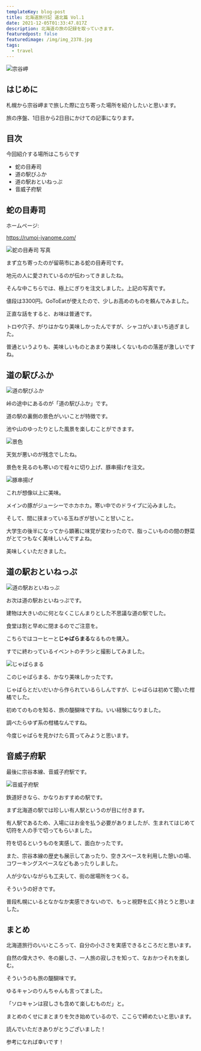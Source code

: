 ```yaml
---
templateKey: blog-post
title: 北海道旅行記 道北篇 Vol.1
date: 2021-12-05T01:33:47.817Z
description: 北海道の旅の記録を取っていきます。
featuredpost: false
featuredimage: /img/img_2378.jpg
tags:
  - travel
---
```

![宗谷岬](/img/img_2378.jpg "宗谷岬")

## はじめに

札幌から宗谷岬まで旅した際に立ち寄った場所を紹介したいと思います。

旅の序盤、1日目から2日目にかけての記事になります。

## 目次

今回紹介する場所はこちらです

* 蛇の目寿司
* 道の駅びふか
* 道の駅おといねっぷ
* 音威子府駅

## 蛇の目寿司

ホームページ: 

<https://rumoi-jyanome.com/>

![蛇の目寿司 写真](/img/img_2319.jpg "蛇の目寿司 写真")

まず立ち寄ったのが留萌市にある蛇の目寿司です。

地元の人に愛されているのが伝わってきましたね。

そんな中こちらでは、極上にぎりを注文しました。上記の写真です。

値段は3300円。GoToEatが使えたので、少しお高めのものを頼んでみました。

正直な話をすると、お味は普通です。

トロや穴子、がりはかなり美味しかったんですが、シャコがいまいち過ぎました。

普通というよりも、美味しいものとあまり美味しくないものの落差が激しいですね。





## 道の駅びふか

![道の駅びふか](/img/img_2330.jpg "道の駅びふか")

峠の途中にあるのが「道の駅びふか」です。

道の駅の裏側の景色がいいことが特徴です。

池や山のゆったりとした風景を楽しむことができます。

![景色](/img/img_2333.jpg "景色")

天気が悪いのが残念でしたね。

景色を見るのも寒いので程々に切り上げ、豚串揚げを注文。



![豚串揚げ](/img/img_2329.jpg "豚串揚げ")

これが想像以上に美味。

メインの豚がジューシーでホカホカ。寒い中でのドライブに沁みました。

そして、間に挟まっている玉ねぎが甘いこと甘いこと。

大学生の後半になってから顕著に味覚が変わったので、脂っこいものの間の野菜がとてつもなく美味しいんですよね。



美味しくいただきました。



## 道の駅おといねっぷ

![道の駅おといねっぷ](/img/img_2336.jpg "道の駅おといねっぷ")

お次は道の駅おといねっぷです。

建物は大きいのに何となくこじんまりとした不思議な道の駅でした。

食堂は割と早めに閉まるのでご注意を。

こちらではコーヒーと**じゃばらまる**なるものを購入。

すでに終わっているイベントのチラシと撮影してみました。

![じゃばらまる](/img/img_2337.jpg "じゃばらまる")

このじゃばらまる、かなり美味しかったです。

じゃばらとだいだいから作られているらしんですが、じゃばらは初めて聞いた柑橘でした。

初めてのものを知る、旅の醍醐味ですね。いい経験になりました。

調べたらゆず系の柑橘なんですね。

今度じゃばらを見かけたら買ってみようと思います。



## 音威子府駅

最後に宗谷本線、音威子府駅です。

![音威子府駅](/img/img_2362.jpg "音威子府駅")

鉄道好きなら、かなりおすすめの駅です。

まず北海道の駅では珍しい有人駅というのが目に付きます。

有人駅であるため、入場にはお金を払う必要がありましたが、生まれてはじめて切符を人の手で切ってもらいました。

符を切るというものを実感して、面白かったです。



また、宗谷本線の歴史も展示してあったり、空きスペースを利用した憩いの場、コワーキングスペースなどもあったりしました。

人が少ないながらも工夫して、街の居場所をつくる。

そういうの好きです。

普段札幌にいるとなかなか実感できないので、もっと視野を広く持とうと思いました。


## まとめ

北海道旅行のいいところって、自分の小ささを実感できるところだと思います。

自然の偉大さや、冬の厳しさ、一人旅の寂しさを知って、なおかつそれを楽しむ。

そういうのも旅の醍醐味です。

ゆるキャンのりんちゃんも言ってました。

「ソロキャンは寂しさも含めて楽しむものだ」と。

まとめのくせにまとまりを欠き始めているので、ここらで締めたいと思います。

読んでいただきありがとうございました！

参考になれば幸いです！
